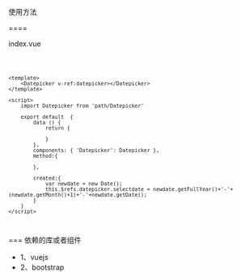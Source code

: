 使用方法

====

index.vue

<code type="html">

	<template>
		<Datepicker v-ref:datepicker></Datepicker>
	</template>

	<script>
		import Datepicker from 'path/Datepicker'

		export default  {
			data () {
				return {

				}
			},
			components: { 'Datepicker': Datepicker },
			method:{

			},

			created:{
				var newdate = new Date();
				this.$refs.datepicker.selectdate = newdate.getFullYear()+'-'+(newdate.getMonth()+1)+'-'+newdate.getDate();
			}
		}
	</script>
</code>


===
依赖的库或者组件
<ul>
	<li>1、vuejs</li>
	<li>2、bootstrap</li>
</ul>